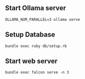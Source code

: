 ## Start Ollama server

```
OLLAMA_NUM_PARALLEL=3 ollama serve
```

## Setup Database

```
bundle exec ruby db/setup.rb
```

## Start web server

```
bundle exec falcon serve -n 3
```